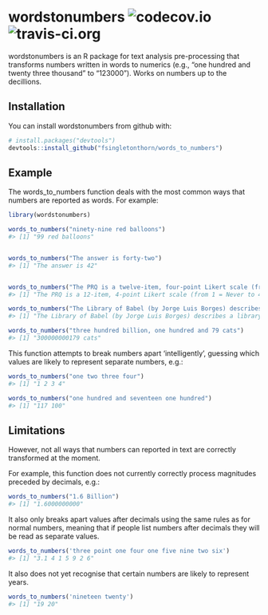 
<!-- README.md is generated from README.Rmd. Please edit that file -->

# wordstonumbers ![codecov.io](https://codecov.io/gh/fsingletonthorn/words_to_numbers/branch/master/graph/badge.svg) ![travis-ci.org](https://travis-ci.org/fsingletonthorn/words_to_numbers.svg?branch=master)

wordstonumbers is an R package for text analysis pre-processing that
transforms numbers written in words to numerics (e.g., “one hundred and
twenty three thousand” to “123000”). Works on numbers up to the
decillions.

## Installation

You can install wordstonumbers from github with:

``` r
# install.packages("devtools")
devtools::install_github("fsingletonthorn/words_to_numbers")
```

## Example

The words\_to\_numbers function deals with the most common ways that
numbers are reported as words. For example:

``` r
library(wordstonumbers)

words_to_numbers("ninety-nine red balloons")
#> [1] "99 red balloons"
```

``` r

words_to_numbers("The answer is forty-two")
#> [1] "The answer is 42"
```

``` r

words_to_numbers("The PRQ is a twelve-item, four-point Likert scale (from one = Never to four = Very Often) with three sub-scores.")
#> [1] "The PRQ is a 12-item, 4-point Likert scale (from 1 = Never to 4 = Very Often) with 3 sub-scores."
```

``` r
words_to_numbers("The Library of Babel (by Jorge Luis Borges) describes a library that contains all possible four-hundred and ten page books made with a character set of twenty five characters (twenty two letters, as well as spaces, periods, and commas), with eighty lines per book and forty characters per line.")
#> [1] "The Library of Babel (by Jorge Luis Borges) describes a library that contains all possible 410 page books made with a character set of 25 characters (22 letters, as well as spaces, periods, and commas), with 80 lines per book and 40 characters per line."
```

``` r
words_to_numbers("three hundred billion, one hundred and 79 cats")
#> [1] "300000000179 cats"
```

This function attempts to break numbers apart ‘intelligently’, guessing
which values are likely to represent separate numbers, e.g.:

``` r
words_to_numbers("one two three four")
#> [1] "1 2 3 4"
```

``` r
words_to_numbers("one hundred and seventeen one hundred")
#> [1] "117 100"
```

## Limitations

However, not all ways that numbers can reported in text are correctly
transformed at the moment.

For example, this function does not currently correctly process
magnitudes preceded by decimals, e.g.:

``` r
words_to_numbers("1.6 Billion")
#> [1] "1.6000000000"
```

It also only breaks apart values after decimals using the same rules as
for normal numbers, meaning that if people list numbers after decimals
they will be read as separate values.

``` r
words_to_numbers('three point one four one five nine two six')
#> [1] "3.1 4 1 5 9 2 6"
```

It also does not yet recognise that certain numbers are likely to
represent years.

``` r
words_to_numbers('nineteen twenty')
#> [1] "19 20"
```
